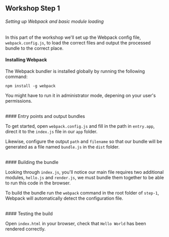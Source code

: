## Workshop Step 1
###### Setting up Webpack and basic module loading

In this part of the workshop we'll set up the Webpack config file, 
`webpack.config.js`, to load the correct files and output the processed bundle to the correct place.


#### Installing Webpack

The Webpack bundler is installed globally by running the following command:

`npm install -g webpack`

You might have to run it in administrator mode, depening on your user's permissions.

<br/>
#### Entry points and output bundles

To get started, open `webpack.config.js` and fill in the path in `entry.app`, direct it to the `index.js` file in our `app` folder.

Likewise, configure the output `path` and `filename` so that our bundle will be generated as a file named `bundle.js` in the `dist` folder. 


<br/>
#### Building the bundle

Looking through `index.js`, you'll notice our main file requires two additional modules, `hello.js` and `render.js`, we must bundle them together to be able to run this code in the browser.

To build the bundle run the `webpack` command in the root folder of `step-1`, Webpack will automatically detect the configuration file.


<br/>
#### Testing the build

Open `index.html` in your browser, check that `Hello World` has been rendered correctly.

